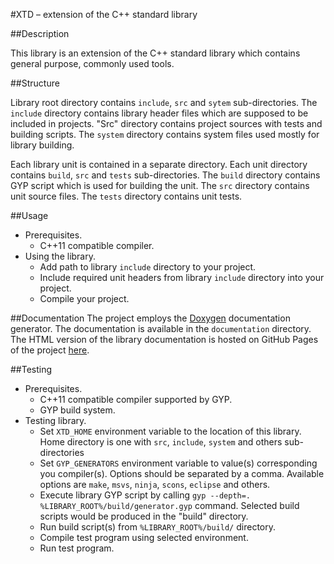 #XTD – extension of the C++ standard library

##Description

This library is an extension of the C++ standard library which contains general purpose, commonly used tools.


##Structure

Library root directory contains `include`, `src` and `sytem` sub-directories. The `include` directory contains library header files which are supposed to be included in projects. "Src" directory contains project sources with tests and building scripts. The `system` directory contains system files used mostly for
library building.

Each library unit is contained in a separate directory. Each unit directory contains `build`, `src` and `tests` sub-directories. The `build` directory contains GYP script which is used for building the unit. The `src` directory contains unit source files. The `tests` directory contains unit tests.

##Usage

* Prerequisites.
  + C++11 compatible compiler.
* Using the library.
  + Add path to library `include` directory to your project.
  + Include required unit headers from library `include` directory into your project.
  + Compile your project.

##Documentation
The project employs the [Doxygen](http://www.doxygen.org/) documentation generator. The documentation is available in the `documentation` directory. The HTML version of the library documentation is hosted on GitHub Pages of the project [here](http://kolyunya.github.io/xtd/).

##Testing

* Prerequisites.
  + C++11 compatible compiler supported by GYP.
  + GYP build system.
* Testing library.
  + Set `XTD_HOME` environment variable to the location of this library. Home directory is one with `src`, `include`, `system` and others sub-directories
  + Set `GYP_GENERATORS` environment variable to value(s) corresponding you compiler(s). Options should be separated by a comma. Available options are `make`, `msvs`, `ninja`, `scons`, `eclipse` and others.
  + Execute library GYP script by calling `gyp --depth=. %LIBRARY_ROOT%/build/generator.gyp` command. Selected build scripts would be produced in the "build" directory.
  + Run build script(s) from `%LIBRARY_ROOT%/build/` directory.
  + Compile test program using selected environment.
  + Run test program.